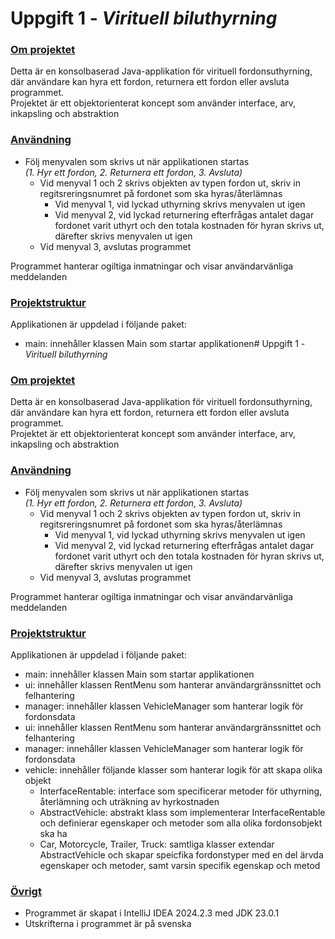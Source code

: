 # Uppgift 1 - *Virituell biluthyrning*

### <ins>Om projektet</ins>
Detta är en konsolbaserad Java-applikation för virituell fordonsuthyrning, där användare kan hyra ett fordon, returnera ett fordon eller avsluta programmet.   
Projektet är ett objektorienterat koncept som använder interface, arv, inkapsling och abstraktion

### <ins>Användning</ins>
* Följ menyvalen som skrivs ut när applikationen startas  
  *(1. Hyr ett fordon, 2. Returnera ett fordon, 3. Avsluta)*
    * Vid menyval 1 och 2 skrivs objekten av typen fordon ut, skriv in regitsreringsnumret på fordonet som ska hyras/återlämnas
        * Vid menyval 1, vid lyckad uthyrning skrivs menyvalen ut igen
        * Vid menyval 2, vid lyckad returnering efterfrågas antalet dagar fordonet varit uthyrt och den totala kostnaden för hyran skrivs ut, därefter skrivs menyvalen ut igen
    * Vid menyval 3, avslutas programmet

Programmet hanterar ogiltiga inmatningar och visar användarvänliga meddelanden

### <ins>Projektstruktur</ins>
Applikationen är uppdelad i följande paket:
* main: innehåller klassen Main som startar applikationen# Uppgift 1 - *Virituell biluthyrning*

### <ins>Om projektet</ins>
Detta är en konsolbaserad Java-applikation för virituell fordonsuthyrning, där användare kan hyra ett fordon, returnera ett fordon eller avsluta programmet.   
Projektet är ett objektorienterat koncept som använder interface, arv, inkapsling och abstraktion

### <ins>Användning</ins>
* Följ menyvalen som skrivs ut när applikationen startas  
  *(1. Hyr ett fordon, 2. Returnera ett fordon, 3. Avsluta)*
    * Vid menyval 1 och 2 skrivs objekten av typen fordon ut, skriv in regitsreringsnumret på fordonet som ska hyras/återlämnas
        * Vid menyval 1, vid lyckad uthyrning skrivs menyvalen ut igen
        * Vid menyval 2, vid lyckad returnering efterfrågas antalet dagar fordonet varit uthyrt och den totala kostnaden för hyran skrivs ut, därefter skrivs menyvalen ut igen
    * Vid menyval 3, avslutas programmet

Programmet hanterar ogiltiga inmatningar och visar användarvänliga meddelanden

### <ins>Projektstruktur</ins>
Applikationen är uppdelad i följande paket:
* main: innehåller klassen Main som startar applikationen
* ui: innehåller klassen RentMenu som hanterar användargränssnittet och felhantering
* manager: innehåller klassen VehicleManager som hanterar logik för fordonsdata
* ui: innehåller klassen RentMenu som hanterar användargränssnittet och felhantering
* manager: innehåller klassen VehicleManager som hanterar logik för fordonsdata
* vehicle: innehåller följande klasser som hanterar logik för att skapa olika objekt
    * InterfaceRentable: interface som specificerar metoder för uthyrning, återlämning och uträkning av hyrkostnaden
    * AbstractVehicle: abstrakt klass som implementerar InterfaceRentable och definierar egenskaper och metoder som alla olika fordonsobjekt ska ha
    * Car, Motorcycle, Trailer, Truck: samtliga klasser extendar AbstractVehicle och skapar speicfika 	fordonstyper med en del ärvda egenskaper och metoder, samt varsin specifik egenskap och metod

### <ins>Övrigt</ins>
* Programmet är skapat i IntelliJ IDEA 2024.2.3 med JDK 23.0.1
* Utskrifterna i programmet är på svenska

